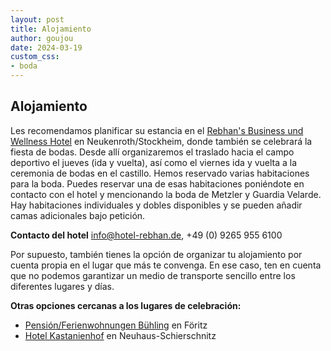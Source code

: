 ```yaml
---
layout: post
title: Alojamiento
author: goujou
date: 2024-03-19
custom_css:
- boda
---
```


## Alojamiento

Les recomendamos planificar su estancia en el [Rebhan's Business und Wellness Hotel](https://hotel-rebhan.de/?lang=es) en Neukenroth/Stockheim, donde también se celebrará la fiesta de bodas.
Desde allí organizaremos el traslado hacia el campo deportivo el jueves (ida y vuelta), así como el viernes ida y vuelta a la ceremonia de bodas en el castillo.
Hemos reservado varias habitaciones para la boda.
Puedes reservar una de esas habitaciones poniéndote en contacto con el hotel y mencionando la boda de Metzler y Guardia Velarde.
Hay habitaciones individuales y dobles disponibles y se pueden añadir camas adicionales bajo petición.

**Contacto del hotel** <info@hotel-rebhan.de>, +49 (0) 9265 955 6100

Por supuesto, también tienes la opción de organizar tu alojamiento por cuenta propia en el lugar que más te convenga.
En ese caso, ten en cuenta que no podemos garantizar un medio de transporte sencillo entre los diferentes lugares y días.

**Otras opciones cercanas a los lugares de celebración:**

- [Pensión/Ferienwohnungen Bühling](https://www.thueringen.info/pension-buehling.html) en Föritz
- [Hotel Kastanienhof](https://www.hotel.de/de/der-kastanienhof/hotel-335835/) en Neuhaus-Schierschnitz


